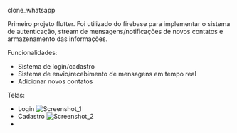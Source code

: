 clone_whatsapp

Primeiro projeto flutter.
 Foi utilizado do firebase para implementar o sistema de autenticação, stream de mensagens/notificações de novos contatos e armazenamento das informações.

Funcionalidades: 
 - Sistema de login/cadastro
 - Sistema de envio/recebimento de mensagens em tempo real
 - Adicionar novos contatos

Telas: 
 - Login ![Screenshot_1](https://github.com/Godoy-source/clone_whatsapp/assets/Screenshot_1)
 - Cadastro ![Screenshot_2](https://github.com/Godoy-source/clone_whatsapp/assets/Screenshot_2)
 - 
